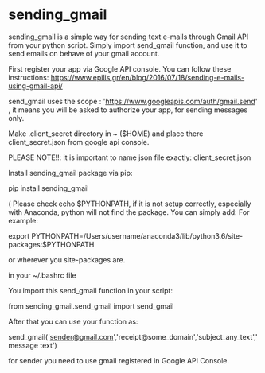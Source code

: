 # sending_gmail

sending_gmail is a simple way for sending text e-mails through Gmail API from your python script. Simply import send_gmail function, and use it to 
send emails on behave of your gmail account.


First register your app via Google API console.
You can follow these instructions: https://www.epilis.gr/en/blog/2016/07/18/sending-e-mails-using-gmail-api/

send_gmail uses the scope : 'https://www.googleapis.com/auth/gmail.send' , it means you will be asked to authorize your app, 
for sending messages only. 

Make .client_secret directory in ~ ($HOME) and place there client_secret.json from google api console. 


PLEASE NOTE!!: it is important to name json file exactly: client_secret.json
 
Install sending_gmail package via pip:

pip install sending_gmail


( Please check echo $PYTHONPATH, if it is not setup correctly, especially with Anaconda, python will not find 
the package. You can simply add: 
For example:

export PYTHONPATH=/Users/username/anaconda3/lib/python3.6/site-packages:$PYTHONPATH
 
or wherever you site-packages are.

in your ~/.bashrc file

You import this send_gmail function in your script:

from sending_gmail.send_gmail import send_gmail

After that you can use your function as:

send_gmail('sender@gmail.com','receipt@some_domain','subject_any_text','message text')

for sender you need to use gmail registered in Google API Console. 




